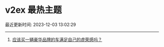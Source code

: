 # v2ex 最热主题

最近更新时间: 2023-12-03 13:02:29

--- 
1. [应该买一辆豪华品牌的车满足自己的虚荣感吗？](https://www.v2ex.com/t/997187) 
